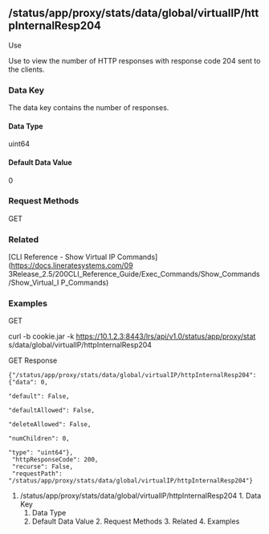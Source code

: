 ## /status/app/proxy/stats/data/global/virtualIP/httpInternalResp204

Use

Use to view the number of HTTP responses with response code 204 sent to the
clients.

### Data Key

The data key contains the number of responses.

#### Data Type

uint64

#### Default Data Value

0

### Request Methods

GET

### Related

[CLI Reference - Show Virtual IP Commands](https://docs.lineratesystems.com/09
3Release_2.5/200CLI_Reference_Guide/Exec_Commands/Show_Commands/Show_Virtual_I
P_Commands)

### Examples

GET

curl -b cookie.jar -k https://10.1.2.3:8443/lrs/api/v1.0/status/app/proxy/stat
s/data/global/virtualIP/httpInternalResp204

GET Response

    
    {"/status/app/proxy/stats/data/global/virtualIP/httpInternalResp204": {"data": 0,
                                                                            "default": False,
                                                                            "defaultAllowed": False,
                                                                            "deleteAllowed": False,
                                                                            "numChildren": 0,
                                                                            "type": "uint64"},
     "httpResponseCode": 200,
     "recurse": False,
     "requestPath": "/status/app/proxy/stats/data/global/virtualIP/httpInternalResp204"}
    

  1. /status/app/proxy/stats/data/global/virtualIP/httpInternalResp204
    1. Data Key
      1. Data Type
      2. Default Data Value
    2. Request Methods
    3. Related
    4. Examples

